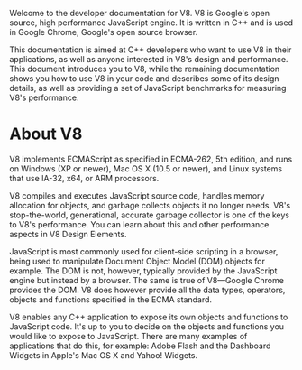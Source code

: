 Welcome to the developer documentation for V8. V8 is Google's open source, high performance JavaScript engine. It is written in C++ and is used in Google Chrome, Google's open source browser.

This documentation is aimed at C++ developers who want to use V8 in their applications, as well as anyone interested in V8's design and performance. This document introduces you to V8, while the remaining documentation shows you how to use V8 in your code and describes some of its design details, as well as providing a set of JavaScript benchmarks for measuring V8's performance.

# About V8

V8 implements ECMAScript as specified in ECMA-262, 5th edition, and runs on Windows (XP or newer), Mac OS X (10.5 or newer), and Linux systems that use IA-32, x64, or ARM processors.

V8 compiles and executes JavaScript source code, handles memory allocation for objects, and garbage collects objects it no longer needs. V8's stop-the-world, generational, accurate garbage collector is one of the keys to V8's performance. You can learn about this and other performance aspects in V8 Design Elements.

JavaScript is most commonly used for client-side scripting in a browser, being used to manipulate Document Object Model (DOM) objects for example. The DOM is not, however, typically provided by the JavaScript engine but instead by a browser. The same is true of V8—Google Chrome provides the DOM. V8 does however provide all the data types, operators, objects and functions specified in the ECMA standard.

V8 enables any C++ application to expose its own objects and functions to JavaScript code. It's up to you to decide on the objects and functions you would like to expose to JavaScript. There are many examples of applications that do this, for example: Adobe Flash and the Dashboard Widgets in Apple's Mac OS X and Yahoo! Widgets.